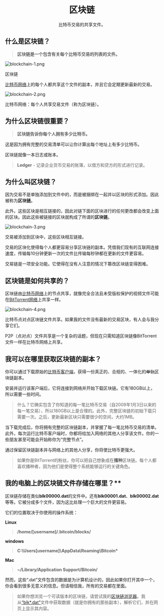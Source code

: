 # <center>区块链</center>
<center>比特币交易的共享文件。</center>

## 什么是区块链？
>**区块链是一个包含有关每个比特币交易的列表的文件。**

![blockchain-1.png](img/blockchain-1.png)
  
区块链

[比特币网络](../../1.Network/Network.md)上的每个人都共享这个文件的副本，并且它会定期更新最新的交易。

![blockchain-2.png](img/blockchain-2.png)  

比特币网络：每个人共享交易文件（称为区块链）。

## 为什么区块链很重要？

>**区块链告诉你每个人拥有多少比特币。**

这是因为拥有完整的交易清单可以让你计算出每个地址上有多少比特币。

区块链就像一本日志或账本。

>**Ledger** - 记录企业货币交易的账簿，以借方和贷方的形式进行记录。

## 为什么叫区块链？
因为交易不是单独添加到文件中的，而是被捆绑在一起并以区块的形式添加。因此被称为**区块链**。

此外，这些区块是相互链接的，因此对链下面的区块进行的任何更改都会改变上面的区块。因此这些被链接的区块就构成了所谓的**区块链**。

![blockchain-3.png](img/blockchain-3%20(1).png)

交易被添加到区块中，这些区块相互链接。

交易的区块化使得每个人都更容易分享区块链的副本。凭借我们现有的互联网连接速度，传输每10分钟更新一次的文件比传输每秒钟都在更新的文件更容易。

交易链是一项安全功能。它使得在没有人注意的情况下篡改区块链变得困难。

## 区块链是如何共享的？
区块链由[比特币网络](../../1.Network/Network.md)上的节点共享，就像完全合法且未受版权保护的视频文件可能在[BitTorrent网络](https://en.wikipedia.org/wiki/BitTorrent)上共享一样。

![blockchain-4.png](img/blockchain-4%20(1).png)  

比特币点对点区块链文件共享。如果我的文件没有最新的交易区块，有人会与我分享它们。

P2P（点对点）文件共享是一个复杂的话题，但现在只需知道区块链像BitTorrent文件一样在比特币网络上共享。

## 我可以在哪里获取区块链的副本？

你可以通过下载原始的[比特币客户端](https://bitcoin.org/en/download)，获得一份真正的、合规的、一体化的~~单轨~~区块链副本。

安装并运行该客户端后，它将连接到网络并开始下载区块链。它有180GB以上，所以需要一些时间。

>什么？它确实包含了你知道的每一笔比特币交易（自2009年1月3日以来的每一笔交易），所以180GB以上是合理的。此外，完整区块链的初始下载只需要一次。之后，更新最新区块只需要很少的空间，大约1MB。

当下载完成后，你将拥有完整的区块链副本，并掌握了每一笔比特币交易的清单。此外，每次运行比特币客户端时，你都将给加入网络的其他人分享该文件。你的一些朋友甚至可能会开始称你为“完整节点”。

通过保留区块链副本并与网络上的其他人分享，你将使比特币更强大。

>如果你是BitTorrent的粉丝，你可以把自己想象成在**播种**区块链。每个人都喜欢播种者，因为他们是使得整个系统能够运行的关键角色。

## 我的电脑上的区块链文件存储在哪里？**
区块链存储在类似**blk00000.dat**的文件中。还有**blk00001.dat**、**blk00002.dat**等等。它被分成多个文件，因为这比处理一个巨大的文件更容易。

它们的位置取决于你使用的操作系统：

**Linux**
>**/home/[username]/.bitcoin/blocks/**

**windows**
>**C:\Users\[username]\AppData\Roaming\Bitcoin\***

**Mac**
>**~/Library/Application Support/Bitcoin/**

然而，这些“.dat”文件包含的数据是为计算机设计的，因此如果你打开其中一个，你会看到很多无意义的信息。但请相信我，所有的交易都在里面。

>如果你想浏览一个可读版本的区块链，请尝试我的[区块链浏览器](https://learnmeabitcoin.com/explorer)。我从[“blk*.dat”](../../../../Technical/Blockchain/Blkdat/blkdat.md)文件中获取数据（就是你拥有的那些副本），解析它们，并在网页上显示其内容。